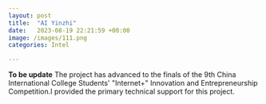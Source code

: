 ```yaml
---
layout: post
title:  "AI Yinzhi"
date:   2023-08-19 22:21:59 +00:00
image: /images/111.png
categories: Intel

---
```

**To be update** The project has advanced to the finals of the 9th China International College Students' "Internet+" Innovation and Entrepreneurship Competition.I provided the primary technical support for this project.
